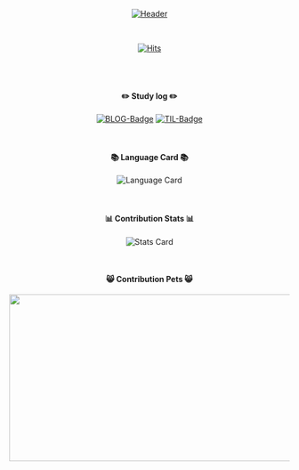 <div align="center">

[![Header](https://readme-typing-svg.demolab.com?font=Fira+Code&size=20&pause=1000&random=false&width=435&lines=Hello+World!+This+is+lgm1007+GitHub)](https://git.io/typing-svg)

<br/>

[![Hits](https://hits.seeyoufarm.com/api/count/incr/badge.svg?url=https%3A%2F%2Fgithub.com%2Flgm1007&count_bg=%2379C83D&title_bg=%23555555&icon=&icon_color=%23E7E7E7&title=hits&edge_flat=false)](https://hits.seeyoufarm.com)

</div>

<br/>
<br/>

<div align="center">

#### ✏️ Study log ✏️
[![BLOG-Badge](https://img.shields.io/badge/-%F0%9F%93%92%20BLOG-dfa91a)](https://lgm1007.github.io/) [![TIL-Badge](https://img.shields.io/badge/-%F0%9F%AA%84%20TIL-58a6ff)](https://github.com/lgm1007/TIL) 

<br/>

#### 📚 Language Card 📚
![Language Card](https://github-readme-stats.vercel.app/api/top-langs/?username=lgm1007&layout=donut-vertical&hide=jupyter%20notebook)

<br/>

#### 📊 Contribution Stats 📊
![Stats Card](https://github-readme-stats.vercel.app/api?username=lgm1007&show_icons=true&theme=react&include_all_commits=true)

<br/>

#### 😸 Contribution Pets 😸

<a href="https://github.com/devxb/gitanimals">
<img
  src="https://render.gitanimals.org/farms/lgm1007"
  width="600"
  height="300"
/>
</a>

</div>
